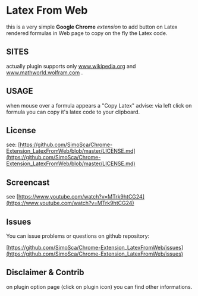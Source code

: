 Latex From Web
===============

this is a very simple **Google Chrome** *extension* to add button on Latex rendered formulas in Web page to copy on the fly the Latex code.



SITES
-----

actually plugin supports only www.wikipedia.org and www.mathworld.wolfram.com .



USAGE
-----

when mouse over a formula appears a "Copy Latex" advise: via left click on formula you can copy it's latex code to your clipboard.



License
-------

see: [https://github.com/SimoSca/Chrome-Extension_LatexFromWeb/blob/master/LICENSE.md](https://github.com/SimoSca/Chrome-Extension_LatexFromWeb/blob/master/LICENSE.md)



Screencast
----------

see [https://www.youtube.com/watch?v=MTrk9htCG24](https://www.youtube.com/watch?v=MTrk9htCG24)



Issues
------

You can issue problems or questions on github repository:

[https://github.com/SimoSca/Chrome-Extension_LatexFromWeb/issues](https://github.com/SimoSca/Chrome-Extension_LatexFromWeb/issues)



Disclaimer & Contrib
--------------------

on plugin option page (click on plugin icon) you can find other informations.
